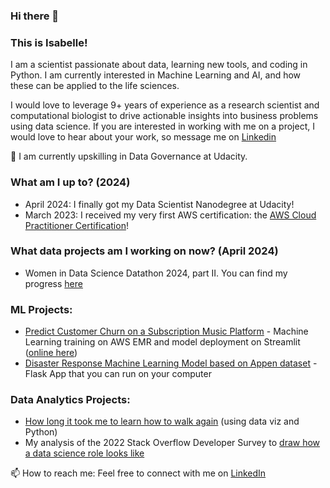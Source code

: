 ### Hi there 👋

### This is Isabelle! 

I am a scientist passionate about data, learning new tools, and coding in Python. I am currently interested in Machine Learning and AI, and how these can be applied to the life sciences.

I would love to leverage 9+ years of experience as a research scientist and computational biologist to drive actionable insights into business problems using data science. If you are interested in working with me on a project, I would love to hear about your work, so message me on [Linkedin](https://www.linkedin.com/in/isabellevea/)

🌱 I am currently upskilling in Data Governance at Udacity.

### What am I up to? (2024)
- April 2024: I finally got my Data Scientist Nanodegree at Udacity!
- March 2023: I received my very first AWS certification: the [AWS Cloud Practitioner Certification](https://www.credly.com/badges/95f605e5-f63f-4cdd-80a8-8f5661bca9bd/public_url)!


### What data projects am I working on now? (April 2024)
- Women in Data Science Datathon 2024, part II. You can find my progress [here](https://github.com/thecochenille/WIDS_datathon2024_2_Gilead)



### ML Projects: 
- [Predict Customer Churn on a Subscription Music Platform](https://github.com/thecochenille/scaling-fishstick) - Machine Learning training on AWS EMR and model deployment on Streamlit ([online here](https://sparkify-churn-prediction.streamlit.app/))
- [Disaster Response Machine Learning Model based on Appen dataset](https://github.com/thecochenille/ML_AppenDisaster) - Flask App that you can run on your computer

### Data Analytics Projects: 
- [How long it took me to learn how to walk again](https://medium.com/@isabelle.vea/looking-at-recovery-from-my-lisfranc-foot-fracture-using-data-viz-and-moving-averages-37a71a192bd1) (using data viz and Python)
- My analysis of the 2022 Stack Overflow Developer Survey to [draw how a data science role looks like](https://medium.com/@isabelle.vea/draw-me-a-data-scientist-ff970301df04)


📫 How to reach me: Feel free to connect with me on [LinkedIn](https://www.linkedin.com/in/isabellevea/)

<!--
**thecochenille/thecochenille** is a ✨ _special_ ✨ repository because its `README.md` (this file) appears on your GitHub profile.

Here are some ideas to get you started:

- 🔭 I’m currently working on ...

- 👯 I’m looking to collaborate on ...
- 🤔 I’m looking for help with ...
- 💬 Ask me about ...

- 😄 Pronouns: ...
- ⚡ Fun fact: ...
-->
